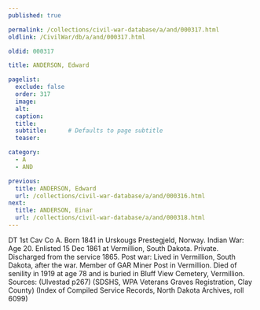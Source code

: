 ```yaml
---
published: true

permalink: /collections/civil-war-database/a/and/000317.html
oldlink: /CivilWar/db/a/and/000317.html

oldid: 000317

title: ANDERSON, Edward

pagelist:
  exclude: false
  order: 317
  image: 
  alt:
  caption:
  title:
  subtitle:      # Defaults to page subtitle
  teaser:

category: 
  - A 
  - AND

previous:
  title: ANDERSON, Edward
  url: /collections/civil-war-database/a/and/000316.html  
next:
  title: ANDERSON, Einar
  url: /collections/civil-war-database/a/and/000318.html   
---
```

DT 1st Cav Co A. Born 1841 in Urskougs Prestegjeld, Norway. Indian War: Age 20. Enlisted 15 Dec 1861 at Vermillion, South Dakota. Private. Discharged from the service 1865. Post war: Lived in Vermillion, South Dakota, after the war. Member of GAR Miner Post in Vermillion. Died of senility in 1919 at age 78 and is buried in Bluff View Cemetery, Vermillion. Sources: (Ulvestad p267) (SDSHS, WPA Veterans Graves Registration, Clay County) (Index of Compiled Service Records, North Dakota Archives, roll 6099)